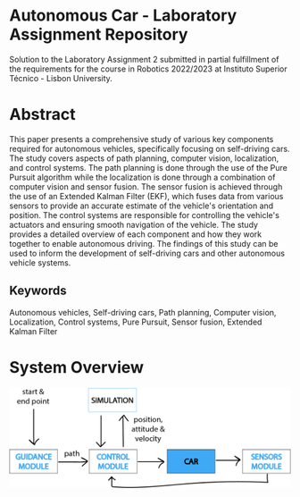 #  Autonomous Car - Laboratory Assignment Repository
Solution to the Laboratory Assignment 2 submitted in partial fulfillment of the requirements for the course in Robotics 2022/2023 at Instituto Superior Técnico - Lisbon University.

# Abstract
This paper presents a comprehensive study of various key components required for autonomous vehicles, specifically focusing on self-driving cars. The study covers aspects of path planning, computer vision, localization, and control systems. The path planning is done through the use of the Pure Pursuit algorithm while the localization is done through a combination of computer vision and sensor fusion. The sensor fusion is achieved through the use of an Extended Kalman Filter (EKF), which fuses data from various sensors to provide an accurate estimate of the vehicle's orientation and position. The control systems are responsible for controlling the vehicle's actuators and ensuring smooth navigation of the vehicle. The study provides a detailed overview of each component and how they work together to enable autonomous driving. The findings of this study can be used to inform the development of self-driving cars and other autonomous vehicle systems.
## Keywords
Autonomous vehicles, Self-driving cars, Path planning, Computer vision, Localization, Control systems,  Pure Pursuit, Sensor fusion, Extended Kalman Filter

# System Overview
![alt text](system_overview.png)